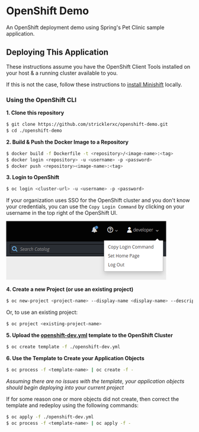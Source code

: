 # OpenShift Demo

An OpenShift deployment demo using Spring's Pet Clinic sample application.

## Deploying This Application

These instructions assume you have the OpenShift Client Tools installed on your host & a running cluster available to you.

If this is not the case, follow these instructions to [install Minishift](https://docs.okd.io/latest/minishift/getting-started/preparing-to-install.html#installing-overview) locally.


### Using the OpenShift CLI

**1. Clone this repository**

```bash
$ git clone https://github.com/stricklerxc/openshift-demo.git
$ cd ./openshift-demo
```

**2. Build & Push the Docker Image to a Repository**

```bash
$ docker build -f Dockerfile -t <repository>/<image-name>:<tag>
$ docker login <repository> -u <username> -p <password>
$ docker push <repository><image-name>:<tag>
```


**3. Login to OpenShift**

```bash
$ oc login <cluster-url> -u <username> -p <password>
```

If your organization uses SSO for the OpenShift cluster and you don't know your credentials, you can use the `Copy Login Command` by clicking on your username in the top right of the OpenShift UI.

![Copy Login Command](./.github/content/login-command.png)

**4. Create a new Project (or use an existing project)**

```bash
$ oc new-project <project-name> --display-name <display-name> --description <description>
```

Or, to use an existing project:

```bash
$ oc project <existing-project-name>
```

**5. Upload the [openshift-dev.yml](./openshift-dev.yml) template to the OpenShift Cluster**

```bash
$ oc create template -f ./openshift-dev.yml
```

**6. Use the Template to Create your Application Objects**

```bash
$ oc process -f <template-name> | oc create -f -
```

*Assuming there are no issues with the template, your application objects should begin deploying into your current project*

If for some reason one or more objects did not create, then correct the template and redeploy using the following commands:

```bash
$ oc apply -f ./openshift-dev.yml
$ oc process -f <template-name> | oc apply -f -
```
